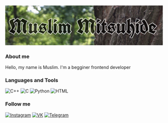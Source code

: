 [![Header](https://github.com/muslimitsuhide/muslimitsuhide/blob/main/assets/ubnb.jpeg)](https://www.instagram.com/muslimitsuhide/)

### About me
Hello, my name is Muslim. I'm a begginer frontend developer
### Languages and Tools
![C++](https://img.shields.io/badge/-C++-6B8E23?style=for-the-badge&logo=C%2b%2b&logoColor=1E90FF)
![C](https://img.shields.io/badge/-C-6B8E23?style=for-the-badge&logo=C&logoColor=4169E1)
![Python](https://img.shields.io/badge/-Python-6B8E23?style=for-the-badge&logo=Python&logoColor=DAA520)
![HTML](https://img.shields.io/badge/-HTML-6B8E23?style=for-the-badge&logo=&logoColor=1E90FF)
### Follow me
[![Instagram](https://img.shields.io/badge/-Instagram-6B8E23?style=for-the-badge&logo=instagram&logoColor=FF7F50)](https://www.instagram.com/muslimitsuhide/)
[![VK](https://img.shields.io/badge/-vkontakte-6B8E23?style=for-the-badge&logo=vk&logoColor=4169E1)](https://vk.com/muslimitsuhide)
[![Telegram](https://img.shields.io/badge/-telegram-6B8E23?style=for-the-badge&logo=telegram&logoColor=4169E1)](https://telegram.com/muslimitsuhide)